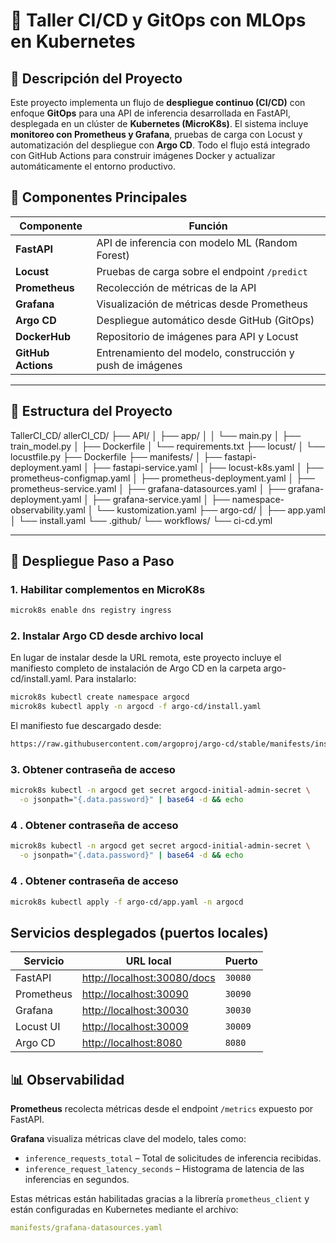 # 📘 Taller CI/CD y GitOps con MLOps en Kubernetes

## 🎯 Descripción del Proyecto
Este proyecto implementa un flujo de **despliegue continuo (CI/CD)** con enfoque **GitOps** para una API de inferencia desarrollada en FastAPI, desplegada en un clúster de **Kubernetes (MicroK8s)**. El sistema incluye **monitoreo con Prometheus y Grafana**, pruebas de carga con Locust y automatización del despliegue con **Argo CD**. Todo el flujo está integrado con GitHub Actions para construir imágenes Docker y actualizar automáticamente el entorno productivo.
## 🧱 Componentes Principales

| Componente         | Función                                                    |
|--------------------|------------------------------------------------------------|
| **FastAPI**        | API de inferencia con modelo ML (Random Forest)            |
| **Locust**         | Pruebas de carga sobre el endpoint `/predict`              |
| **Prometheus**     | Recolección de métricas de la API                          |
| **Grafana**        | Visualización de métricas desde Prometheus                 |
| **Argo CD**        | Despliegue automático desde GitHub (GitOps)                |
| **DockerHub**      | Repositorio de imágenes para API y Locust                  |
| **GitHub Actions** | Entrenamiento del modelo, construcción y push de imágenes  |

---
## 📁 Estructura del Proyecto
TallerCI_CD/
allerCI_CD/
├── API/
│ ├── app/
│ │ └── main.py
│ ├── train_model.py
│ ├── Dockerfile
│ └── requirements.txt
├── locust/
│ └── locustfile.py
├── Dockerfile
├── manifests/
│ ├── fastapi-deployment.yaml
│ ├── fastapi-service.yaml
│ ├── locust-k8s.yaml
│ ├── prometheus-configmap.yaml
│ ├── prometheus-deployment.yaml
│ ├── prometheus-service.yaml
│ ├── grafana-datasources.yaml
│ ├── grafana-deployment.yaml
│ ├── grafana-service.yaml
│ ├── namespace-observability.yaml
│ └── kustomization.yaml
├── argo-cd/
│ ├── app.yaml
│ └── install.yaml
└── .github/
└── workflows/
└── ci-cd.yml

---

## 🚀 Despliegue Paso a Paso

### 1. Habilitar complementos en MicroK8s

```bash
microk8s enable dns registry ingress
```
### 2. Instalar Argo CD desde archivo local

En lugar de instalar desde la URL remota, este proyecto incluye el manifiesto completo de instalación de Argo CD en la carpeta argo-cd/install.yaml. Para instalarlo:

```bash
microk8s kubectl create namespace argocd
microk8s kubectl apply -n argocd -f argo-cd/install.yaml
```
El manifiesto fue descargado desde:
```bash
https://raw.githubusercontent.com/argoproj/argo-cd/stable/manifests/install.yaml
```
### 3. Obtener contraseña de acceso

```bash
microk8s kubectl -n argocd get secret argocd-initial-admin-secret \
  -o jsonpath="{.data.password}" | base64 -d && echo
```

### 4 . Obtener contraseña de acceso

```bash
microk8s kubectl -n argocd get secret argocd-initial-admin-secret \
  -o jsonpath="{.data.password}" | base64 -d && echo
```
### 4 . Obtener contraseña de acceso

```bash
microk8s kubectl apply -f argo-cd/app.yaml -n argocd
```
## Servicios desplegados (puertos locales)

| Servicio   | URL local                                                  | Puerto  |
| ---------- | ---------------------------------------------------------- | ------- |
| FastAPI    | [http://localhost:30080/docs](http://localhost:30080/docs) | `30080` |
| Prometheus | [http://localhost:30090](http://localhost:30090)           | `30090` |
| Grafana    | [http://localhost:30030](http://localhost:30030)           | `30030` |
| Locust UI  | [http://localhost:30009](http://localhost:30009)           | `30009` |
| Argo CD    | [http://localhost:8080](http://localhost:8080)             | `8080`  |

## 📊 Observabilidad

**Prometheus** recolecta métricas desde el endpoint `/metrics` expuesto por FastAPI.

**Grafana** visualiza métricas clave del modelo, tales como:

- `inference_requests_total` – Total de solicitudes de inferencia recibidas.
- `inference_request_latency_seconds` – Histograma de latencia de las inferencias en segundos.

Estas métricas están habilitadas gracias a la librería `prometheus_client` y están configuradas en Kubernetes mediante el archivo:

```yaml
manifests/grafana-datasources.yaml
